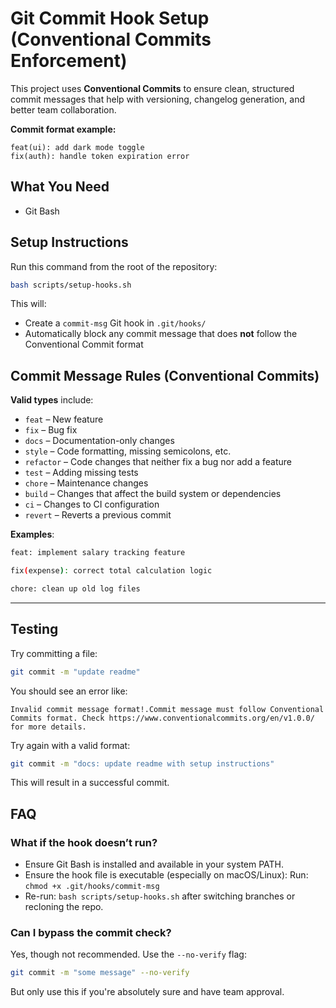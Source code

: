 # Git Commit Hook Setup (Conventional Commits Enforcement)

This project uses **Conventional Commits** to ensure clean, structured commit messages that help with versioning, changelog generation, and better team collaboration.

**Commit format example:**
 ```
 feat(ui): add dark mode toggle
 fix(auth): handle token expiration error
 ```


## What You Need

- Git Bash


## Setup Instructions

Run this command from the root of the repository:

```bash
bash scripts/setup-hooks.sh
```

This will:

- Create a `commit-msg` Git hook in `.git/hooks/`
- Automatically block any commit message that does **not** follow the Conventional Commit format


## Commit Message Rules (Conventional Commits)

**Valid types** include:

- `feat` – New feature
- `fix` – Bug fix
- `docs` – Documentation-only changes
- `style` – Code formatting, missing semicolons, etc.
- `refactor` – Code changes that neither fix a bug nor add a feature
- `test` – Adding missing tests
- `chore` – Maintenance changes
- `build` – Changes that affect the build system or dependencies
- `ci` – Changes to CI configuration
- `revert` – Reverts a previous commit

**Examples**:

```bash
feat: implement salary tracking feature

fix(expense): correct total calculation logic

chore: clean up old log files
```

---

## Testing

Try committing a file:

```bash
git commit -m "update readme"
```

You should see an error like:

```
Invalid commit message format!.Commit message must follow Conventional Commits format. Check https://www.conventionalcommits.org/en/v1.0.0/ for more details.

```

Try again with a valid format:

```bash
git commit -m "docs: update readme with setup instructions"
```
This will result in a successful commit.


## FAQ

### What if the hook doesn’t run?

- Ensure Git Bash is installed and available in your system PATH.
- Ensure the hook file is executable (especially on macOS/Linux):
  Run: `chmod +x .git/hooks/commit-msg`
- Re-run: `bash scripts/setup-hooks.sh` after switching branches or recloning the repo.

### Can I bypass the commit check?

Yes, though not recommended. Use the `--no-verify` flag:

```bash
git commit -m "some message" --no-verify
```

But only use this if you're absolutely sure and have team approval.